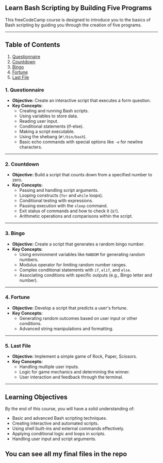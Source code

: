 ## Learn Bash Scripting by Building Five Programs

This freeCodeCamp course is designed to introduce you to the basics of Bash scripting by guiding you through the creation of five programs.

---

## Table of Contents
1. [Questionnaire](#1-questionnaire)
2. [Countdown](#2-countdown)
3. [Bingo](#3-bingo)
4. [Fortune](#4-fortune)
5. [Last File](#5-last-file)

### 1. **Questionnaire**
   - **Objective:** Create an interactive script that executes a form question.
   - **Key Concepts:**
     - Creating and running Bash scripts.
     - Using variables to store data.
     - Reading user input.
     - Conditional statements (if-else).
     - Making a script executable.
     - Using the shebang (`#!/bin/bash`).
     - Basic echo commands with special options like `-e` for newline characters.

---

### 2. **Countdown**
   - **Objective:** Build a script that counts down from a specified number to zero.
   - **Key Concepts:**
     - Passing and handling script arguments.
     - Looping constructs (`for` and `while` loops).
     - Conditional testing with expressions.
     - Pausing execution with the `sleep` command.
     - Exit status of commands and how to check it (`$?`).
     - Arithmetic operations and comparisons within the script.

---

### 3. **Bingo**
   - **Objective:** Create a script that generates a random bingo number.
   - **Key Concepts:**
     - Using environment variables like `RANDOM` for generating random numbers.
     - Modulus operator for limiting random number ranges.
     - Complex conditional statements with `if`, `elif`, and `else`.
     - Associating conditions with specific outputs (e.g., Bingo letter and number).

---

### 4. **Fortune**
   - **Objective:** Develop a script that predicts a user's fortune.
   - **Key Concepts:**
     - Generating random outcomes based on user input or other conditions.
     - Advanced string manipulations and formatting.

---

### 5. **Last File**
   - **Objective:** Implement a simple game of Rock, Paper, Scissors.
   - **Key Concepts:**
     - Handling multiple user inputs.
     - Logic for game mechanics and determining the winner.
     - User interaction and feedback through the terminal.

---

## Learning Objectives
By the end of this course, you will have a solid understanding of:
- Basic and advanced Bash scripting techniques.
- Creating interactive and automated scripts.
- Using shell built-ins and external commands effectively.
- Applying conditional logic and loops in scripts.
- Handling user input and script arguments.

## You can see all my final files in the repo